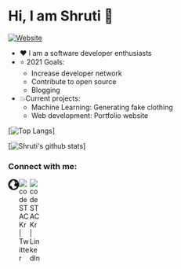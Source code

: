 # Hi, I am Shruti 👋

[![Website](https://img.shields.io/website?label=ShrutiKatpara&style=for-the-badge&url=https%3A%2F%2Fshrutikatpara.github.io)](https://shrutikatpara.github.io/)

- ❤️ I am a software developer enthusiasts
- ⭐ 2021 Goals:
  - Increase developer network
  - Contribute to open source
  - Blogging
- 💥Current projects: 
  - Machine Learning: Generating fake clothing
  - Web development: Portfolio website


[![Top Langs](https://github-readme-stats.vercel.app/api/top-langs/?username=ShrutiKatpara&layout=compact&theme=dracula)]


[![Shruti's github stats](https://github-readme-stats.vercel.app/api?username=ShrutiKatpara&hide=prs&show_icons=true&theme=onedark)]


### Connect with me:

[<img align="left" alt="codeSTACKr.com" width="22px" src="https://raw.githubusercontent.com/iconic/open-iconic/master/svg/globe.svg" />][website]
[<img align="left" alt="codeSTACKr | Twitter" width="22px" src="https://cdn.jsdelivr.net/npm/simple-icons@v3/icons/twitter.svg" />][twitter]
[<img align="left" alt="codeSTACKr | LinkedIn" width="22px" src="https://cdn.jsdelivr.net/npm/simple-icons@v3/icons/linkedin.svg" />][linkedin]

<br />

[website]: https://shrutikatpara.github.io/
[twitter]: https://twitter.com/SKatpara
[linkedin]: https://www.linkedin.com/in/shrutikatpara/
